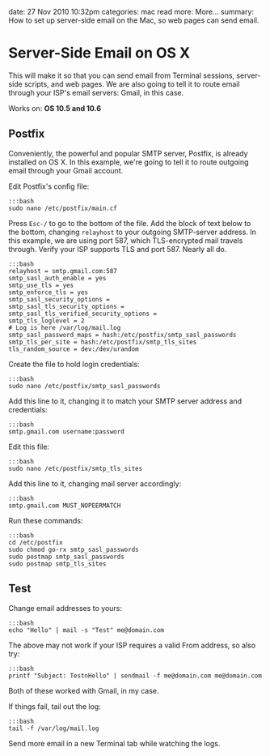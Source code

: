 date: 27 Nov 2010 10:32pm
categories: mac
read more: More&#8230;
summary: How to set up server-side email on the Mac, so web pages can send email.

# Server-Side Email on OS X

This will make it so that you can send email from Terminal sessions, server-side scripts, and web pages.  We are also going to tell it to route email through your ISP's email servers: Gmail, in this case.

Works on: **OS 10.5 and 10.6**

## Postfix

Conveniently, the powerful and popular SMTP server, Postfix, is already installed on OS X.  In this example, we're going to tell it to route outgoing email through your Gmail account.

Edit Postfix's config file:

    :::bash
    sudo nano /etc/postfix/main.cf

Press `Esc-/` to go to the bottom of the file. Add the block of text below to the bottom, changing `relayhost` to your outgoing SMTP-server address.  In this example, we are using port 587, which TLS-encrypted mail travels through.  Verify your ISP supports TLS and port 587.  Nearly all do.

	:::bash
	relayhost = smtp.gmail.com:587
	smtp_sasl_auth_enable = yes
	smtp_use_tls = yes
	smtp_enforce_tls = yes
	smtp_sasl_security_options =
	smtp_sasl_tls_security_options =
	smtp_sasl_tls_verified_security_options =
	smtp_tls_loglevel = 2
	# Log is here /var/log/mail.log  
	smtp_sasl_password_maps = hash:/etc/postfix/smtp_sasl_passwords
	smtp_tls_per_site = hash:/etc/postfix/smtp_tls_sites
	tls_random_source = dev:/dev/urandom

Create the file to hold login credentials:

	:::bash
	sudo nano /etc/postfix/smtp_sasl_passwords

Add this line to it, changing it to match your SMTP server address and credentials:

	:::bash
	smtp.gmail.com username:password

Edit this file:

	:::bash
	sudo nano /etc/postfix/smtp_tls_sites

Add this line to it, changing mail server accordingly:

	:::bash
	smtp.gmail.com MUST_NOPEERMATCH

Run these commands:

	:::bash
	cd /etc/postfix
	sudo chmod go-rx smtp_sasl_passwords
	sudo postmap smtp_sasl_passwords
	sudo postmap smtp_tls_sites

## Test

Change email addresses to yours:

	:::bash
	echo "Hello" | mail -s "Test" me@domain.com

The above may not work if your ISP requires a valid From address, so also try:

	:::bash
	printf "Subject: TestnHello" | sendmail -f me@domain.com me@domain.com

Both of these worked with Gmail, in my case.

If things fail, tail out the log:

	:::bash
	tail -f /var/log/mail.log

Send more email in a new Terminal tab while watching the logs.
